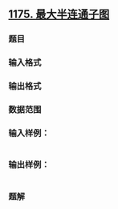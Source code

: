 ## [1175. 最大半连通子图](https://www.acwing.com/problem/content/solution/1177/1/)

### 题目

### 输入格式

### 输出格式

### 数据范围

### 输入样例：

```

```

### 输出样例：

```

```

### 题解